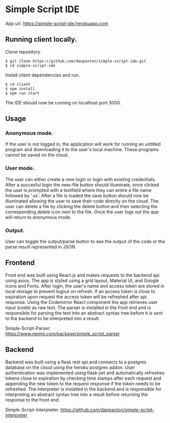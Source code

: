 # Simple Script IDE
App url: https://simple-script-ide.herokuapp.com
## Running client locally.

Clone repository.
```console
$ git clone https://github.com/danpaxton/simple-script-ide.git
$ cd simple-script-ide
```

Install client dependencies and run.
```console
$ cd client
$ npm install
$ npm run start
```
The IDE should now be running on localhost port 3000.

## Usage
### Anonymous mode.
If the user is not logged in, the application will work for running an untitled program and downloading it to the user's local machine. These programs cannot be saved on the cloud.

### User mode.
The user can either create a new login or login with existing credentials. After a succesful login the new-file button should illuminate, once clicked the user is prompted with a textfield where they can entire a file name followed by '.ss'. After a file is loaded the save button should now be illuminated allowing the user to save their code directly on the cloud. The user can delete a file by clicking the delete button and then selecting the corresponding delete icon next to the file. Once the user logs out the app will return to anonymous mode.

### Output.
User can toggle the output/parse button to see the output of the code or the parse result represented in JSON.

## Frontend
Front end was built using React.js and makes requests to the backend api using axios. The app is styled using a grid layout, Material UI, and Google Icons and Fonts. After login, the user's name and access token are stored in local storage to prevent logout on refresh. If an access token is close to expiration upon request the access token will be refreshed after api response.  Using the Codemirror React component the app retrieves user input (code) as raw text. The parser is installed in the front end and is responsible for parsing the text into an abstract syntax tree before it is sent to the backend to be interpreted into a result.

Simple-Script-Parser: https://www.npmjs.com/package/simple_script_parser

## Backend
Backend was built using a flask rest api and connects to a postgres database on the cloud using the heroku postgres addon. User authentication was implemented using flask-jwt and automatically refreshes tokens close to expiration by checking time stamps after each request and appending the new token to the request response if the token needs to be refreshed. The interpreter is installed in the backend and is responsible for interpreting an abstract syntax tree into a result before returning the response to the front end.

Simple-Script-Interpreter: https://github.com/danpaxton/simple-script-interpreter